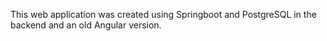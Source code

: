 This web application was created using Springboot and PostgreSQL in the backend and an old Angular version.
